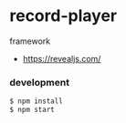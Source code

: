 record-player
========

framework
- https://revealjs.com/

### development
```bash
$ npm install
$ npm start
```